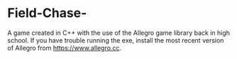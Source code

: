 # Field-Chase-

A game created in C++ with the use of the Allegro game library back in high school. If you have trouble running the exe, install the most recent version of Allegro from https://www.allegro.cc. 
